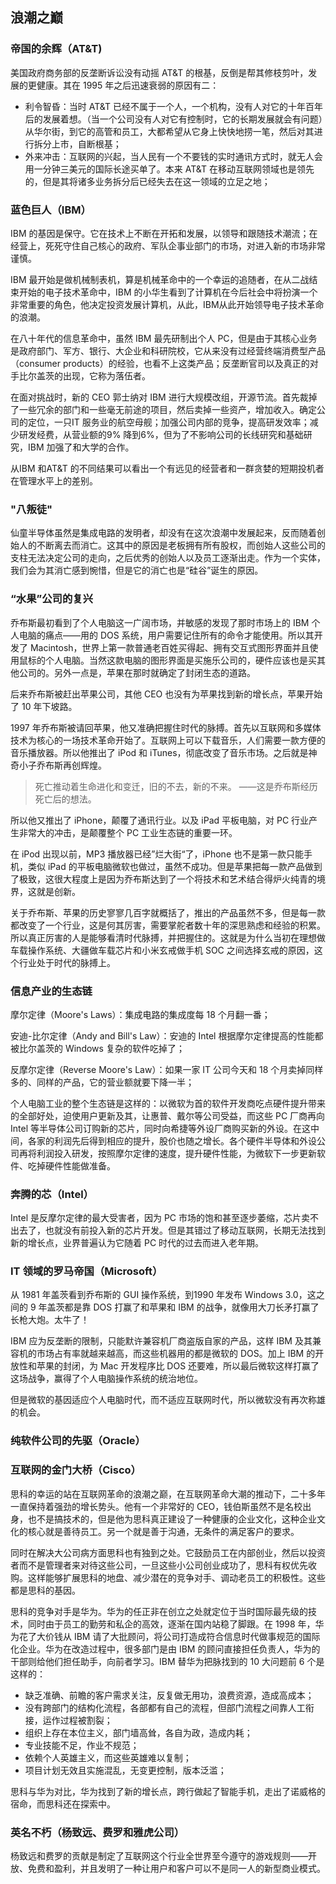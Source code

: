 ## 浪潮之巅

### 帝国的余辉（AT&T)

美国政府商务部的反垄断诉讼没有动摇 AT&T 的根基，反倒是帮其修枝剪叶，发展的更健康。其在 1995 年之后迅速衰弱的原因有二：

- 利令智昏：当时 AT&T 已经不属于一个人，一个机构，没有人对它的十年百年后的发展着想。（当一个公司没有人对它有控制时，它的长期发展就会有问题）从华尔街，到它的高管和员工，大都希望从它身上快快地捞一笔，然后对其进行拆分上市，自断根基；
- 外来冲击：互联网的兴起，当人民有一个不要钱的实时通讯方式时，就无人会用一分钟三美元的国际长途买单了。本来 AT&T 在移动互联网领域也是领先的，但是其将诸多业务拆分后已经失去在这一领域的立足之地；

### 蓝色巨人（IBM）

IBM 的基因是保守。它在技术上不断在开拓和发展，以领导和跟随技术潮流；在经营上，死死守住自己核心的政府、军队企事业部门的市场，对进入新的市场非常谨慎。

IBM 最开始是做机械制表机，算是机械革命中的一个幸运的追随者，在从二战结束开始的电子技术革命中，IBM 的小华生看到了计算机在今后社会中将扮演一个非常重要的角色，他决定投资发展计算机，从此，IBM从此开始领导电子技术革命的浪潮。

在八十年代的信息革命中，虽然 IBM 最先研制出个人 PC，但是由于其核心业务是政府部门、军方、银行、大企业和科研院校，它从来没有过经营终端消费型产品（consumer products）的经验，也看不上这类产品；反垄断官司以及真正的对手比尔盖茨的出现，它称为落伍者。

在面对挑战时，新的 CEO 郭士纳对 IBM 进行大规模改组，开源节流。首先裁掉了一些冗余的部门和一些毫无前途的项目，然后卖掉一些资产，增加收入。确定公司的定位，一只IT 服务业的航空母舰；加强公司内部的竞争，提高研发效率；减少研发经费，从营业额的9% 降到6%，但为了不影响公司的长线研究和基础研究，IBM 加强了和大学的合作。

从IBM 和AT&T 的不同结果可以看出一个有远见的经营者和一群贪婪的短期投机者在管理水平上的差别。

### "八叛徒"

仙童半导体虽然是集成电路的发明者，却没有在这次浪潮中发展起来，反而随着创始人的不断离去而消亡。这其中的原因是老板拥有所有股权，而创始人这些公司的支柱无法决定公司的走向，之后优秀的创始人以及员工逐渐出走。作为一个实体，我们会为其消亡感到惋惜，但是它的消亡也是“硅谷”诞生的原因。

### “水果”公司的复兴

乔布斯最初看到了个人电脑这一广阔市场，并敏感的发现了那时市场上的 IBM 个人电脑的痛点——用的 DOS 系统，用户需要记住所有的命令才能使用。所以其开发了 Macintosh，世界上第一款普通老百姓买得起、拥有交互式图形界面并且使用鼠标的个人电脑。当然这款电脑的图形界面是买施乐公司的，硬件应该也是买其他公司的。另外一点是，苹果在那时就确定了封闭生态的道路。

后来乔布斯被赶出苹果公司，其他 CEO 也没有为苹果找到新的增长点，苹果开始了 10 年下坡路。

1997 年乔布斯被请回苹果，他又准确把握住时代的脉搏。首先以互联网和多媒体技术为核心的一场技术革命开始了。互联网上可以下载音乐，人们需要一款方便的音乐播放器。所以他推出了 iPod 和 iTunes，彻底改变了音乐市场。之后就是神奇小子乔布斯再创辉煌。

> 死亡推动着生命进化和变迁，旧的不去，新的不来。 ——这是乔布斯经历死亡后的想法。

所以他又推出了 iPhone，颠覆了通讯行业。以及 iPad 平板电脑，对 PC 行业产生非常大的冲击，是颠覆整个 PC 工业生态链的重要一环。

在 iPod 出现以前，MP3 播放器已经”烂大街“了，iPhone 也不是第一款只能手机，类似 iPad 的平板电脑微软也做过，虽然不成功。但是苹果把每一款产品做到了极致，这很大程度上是因为乔布斯达到了一个将技术和艺术结合得炉火纯青的境界，这就是创新。

关于乔布斯、苹果的历史寥寥几百字就概括了，推出的产品虽然不多，但是每一款都改变了一个行业，这是何其厉害，需要掌舵者数十年的深思熟虑和经验的积累。所以真正厉害的人是能够看清时代脉搏，并把握住的。这就是为什么当初在理想做车载操作系统、大疆做车载芯片和小米玄戒做手机 SOC 之间选择玄戒的原因，这个行业处于时代的脉搏上。

### 信息产业的生态链

摩尔定律（Moore's Laws）：集成电路的集成度每 18 个月翻一番；

安迪-比尔定律（Andy and Bill's Law）：安迪的 Intel 根据摩尔定律提高的性能都被比尔盖茨的 Windows 复杂的软件吃掉了；

反摩尔定律（Reverse Moore's Law）：如果一家 IT 公司今天和 18 个月卖掉同样多的、同样的产品，它的营业额就要下降一半；

个人电脑工业的整个生态链是这样的：以微软为首的软件开发商吃点硬件提升带来的全部好处，迫使用户更新及其，让惠普、戴尔等公司受益，而这些 PC 厂商再向 Intel 等半导体公司订购新的芯片，同时向希捷等外设厂商购买新的外设。在这中间，各家的利润先后得到相应的提升，股价也随之增长。各个硬件半导体和外设公司再将利润投入研发，按照摩尔定律的速度，提升硬件性能，为微软下一步更新软件、吃掉硬件性能做准备。

### 奔腾的芯（Intel）

Intel 是反摩尔定律的最大受害者，因为 PC 市场的饱和甚至逐步萎缩，芯片卖不出去了，也就没有前投入新的芯片开发。但是其错过了移动互联网，长期无法找到新的增长点，业界普遍认为它随着 PC 时代的过去而进入老年期。

### IT 领域的罗马帝国（Microsoft）

从 1981 年盖茨看到乔布斯的 GUI 操作系统，到1990 年发布 Windows 3.0，这之间的 9 年盖茨都是靠 DOS 打赢了和苹果和 IBM 的战争，就像用大刀长矛打赢了长枪大炮。太牛了！

IBM 应为反垄断的限制，只能默许兼容机厂商盗版自家的产品，这样 IBM 及其兼容机的市场占有率就越来越高，而这些机器用的都是微软的 DOS。加上 IBM 的开放性和苹果的封闭，为 Mac 开发程序比 DOS 还要难，所以最后微软这样打赢了这场战争，赢得了个人电脑操作系统的统治地位。

但是微软的基因适应个人电脑时代，而不适应互联网时代，所以微软没有再次称雄的机会。

### 纯软件公司的先驱（Oracle）

### 互联网的金门大桥（Cisco）

思科的幸运的站在互联网革命的浪潮之巅，在互联网革命大潮的推动下，二十多年一直保持着强劲的增长势头。他有一个非常好的 CEO，钱伯斯虽然不是名校出身，也不是搞技术的，但是他为思科真正建设了一种健康的企业文化，这种企业文化的核心就是善待员工。另一个就是善于沟通，无条件的满足客户的要求。

同时在解决大公司病方面思科也有独到之处。它鼓励员工在内部创业，然后以投资者而不是管理者来对待这些公司，一旦这些小公司创业成功了，思科有权优先收购。这样能够扩展思科的地盘、减少潜在的竞争对手、调动老员工的积极性。这些都是思科的基因。

思科的竞争对手是华为。华为的任正非在创立之处就定位于当时国际最先级的技术，同时由于员工的勤劳和私企的高效，逐渐在国内站稳了脚跟。在 1998 年，华为花了大价钱从 IBM 请了大批顾问，将公司打造成符合信息时代做事规范的国际化企业。华为在改造过程中，很多部门是由 IBM 的顾问直接担任负责人，华为的干部则给他们担任助手，向前者学习。IBM 替华为把脉找到的 10 大问题前 6 个是这样的：

- 缺乏准确、前瞻的客户需求关注，反复做无用功，浪费资源，造成高成本；
- 没有跨部门的结构化流程，各部都有自己的流程，但部门流程之间靠人工衔接，运作过程被割裂；
- 组织上存在本位主义，部门墙高耸，各自为政，造成内耗；
- 专业技能不足，作业不规范；
- 依赖个人英雄主义，而这些英雄难以复制；
- 项目计划无效且实施混乱，无变更控制，版本泛滥；

思科与华为对比，华为找到了新的增长点，跨行做起了智能手机，走出了诺威格的宿命，而思科还在探索中。

### 英名不朽（杨致远、费罗和雅虎公司）

杨致远和费罗的贡献是制定了互联网这个行业全世界至今遵守的游戏规则——开放、免费和盈利，并且发明了一种让用户和客户可以不是同一人的新型商业模式。
